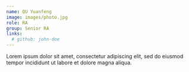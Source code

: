```yaml
---
name: QU Yuanfeng
image: images/photo.jpg
role: RA
group: Senior RA
links:
  # github: john-doe
---
```


Lorem ipsum dolor sit amet, consectetur adipiscing elit, sed do eiusmod tempor incididunt ut labore et dolore magna aliqua.
